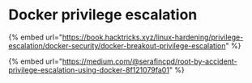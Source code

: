 # Docker privilege escalation

{% embed url="https://book.hacktricks.xyz/linux-hardening/privilege-escalation/docker-security/docker-breakout-privilege-escalation" %}

{% embed url="https://medium.com/@serafincpd/root-by-accident-privilege-escalation-using-docker-8f121079fa01" %}
